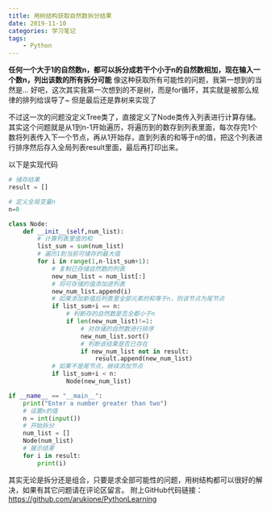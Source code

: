 ```yaml
---
title: 用树结构获取自然数拆分结果
date: 2019-11-10
categories: 学习笔记
tags:
    - Python
---
```


**任何一个大于1的自然数n，都可以拆分成若干个小于n的自然数相加，现在输入一个数n，列出该数的所有拆分可能**
像这种获取所有可能性的问题，我第一想到的当然是...
好吧，这次其实我第一次想到的不是树，而是for循环，其实就是被那么规律的排列给误导了~
但是最后还是靠树来实现了

不过这一次的问题没定义Tree类了，直接定义了Node类传入列表进行计算存储。
其实这个问题就是从1到n-1开始遍历，将遍历到的数存到列表里面，每次存完1个数将列表传入下一个节点，再从1开始存，直到列表的和等于n的值，把这个列表进行排序然后存入全局列表result里面，最后再打印出来。

以下是实现代码

```Python
# 储存结果
result = []

# 定义全局变量n
n=0

class Node:
    def __init__(self,num_list):
        # 计算列表里值的和
        list_sum = sum(num_list)
        # 遍历1到当前可储存的最大值
        for i in range(1,n-list_sum+1):
            # 复制已存储自然数的列表
            new_num_list = num_list[:]
            # 将可存储的值添加进列表
            new_num_list.append(i)
            # 如果添加新值后列表里全部元素的和等于n，则该节点为尾节点
            if list_sum+i == n:
                # 判断存的自然数是否全都小于n
                if len(new_num_list)!=1:
                    # 对存储的自然数进行排序
                    new_num_list.sort()
                    # 判断该结果是否已存在
                    if new_num_list not in result:
                        result.append(new_num_list)
            # 如果不是尾节点，继续添加节点
            if list_sum+i < n:
                Node(new_num_list)

if __name__ == "__main__":
    print("Enter a number greater than two")
    # 设置n的值
    n = int(input())
    # 开始拆分
    num_list = []
    Node(num_list)
    # 展示结果
    for i in result:
        print(i)

```

其实无论是拆分还是组合，只要是求全部可能性的问题，用树结构都可以很好的解决，如果有其它问题请在评论区留言。
附上GitHub代码链接：<https://github.com/arukione/PythonLearning>
